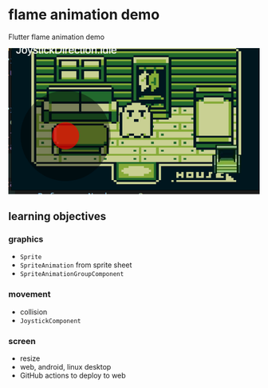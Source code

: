 # flame animation demo

Flutter flame animation demo

![screenshot](readme_assets/scenes.gif)

## learning objectives

### graphics

* `Sprite`
* `SpriteAnimation` from sprite sheet
* `SpriteAnimationGroupComponent`

### movement

* collision
* `JoystickComponent`

### screen

* resize
* web, android, linux desktop
* GitHub actions to deploy to web

